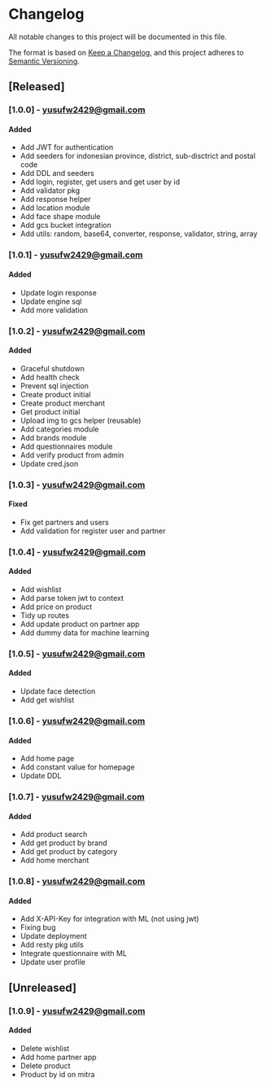 # Changelog
All notable changes to this project will be documented in this file.

The format is based on [Keep a Changelog](https://keepachangelog.com/en/1.0.0/),
and this project adheres to [Semantic Versioning](https://semver.org/spec/v2.0.0.html).


## [Released]
### [1.0.0] - yusufw2429@gmail.com
#### Added
- Add JWT for authentication
- Add seeders for indonesian province, district, sub-disctrict and postal code
- Add DDL and seeders
- Add login, register, get users and get user by id
- Add validator pkg
- Add response helper
- Add location module
- Add face shape module
- Add gcs bucket integration
- Add utils: random, base64, converter, response, validator, string, array

### [1.0.1] - yusufw2429@gmail.com
#### Added
- Update login response
- Update engine sql
- Add more validation

### [1.0.2] - yusufw2429@gmail.com
#### Added
- Graceful shutdown
- Add health check
- Prevent sql injection
- Create product initial
- Create product merchant
- Get product initial
- Upload img to gcs helper (reusable)
- Add categories module
- Add brands module
- Add questionnaires module
- Add verify product from admin
- Update cred.json

### [1.0.3] - yusufw2429@gmail.com
#### Fixed
- Fix get partners and users
- Add validation for register user and partner

### [1.0.4] - yusufw2429@gmail.com
#### Added
- Add wishlist
- Add parse token jwt to context
- Add price on product
- Tidy up routes
- Add update product on partner app
- Add dummy data for machine learning

### [1.0.5] - yusufw2429@gmail.com
#### Added
- Update face detection
- Add get wishlist

### [1.0.6] - yusufw2429@gmail.com
#### Added
- Add home page
- Add constant value for homepage
- Update DDL

### [1.0.7] - yusufw2429@gmail.com
#### Added
- Add product search
- Add get product by brand
- Add get product by category
- Add home merchant


### [1.0.8] - yusufw2429@gmail.com
#### Added
- Add X-API-Key for integration with ML (not using jwt)
- Fixing bug
- Update deployment
- Add resty pkg utils
- Integrate questionnaire with ML
- Update user profile

## [Unreleased]
### [1.0.9] - yusufw2429@gmail.com
#### Added
- Delete wishlist
- Add home partner app
- Delete product
- Product by id on mitra